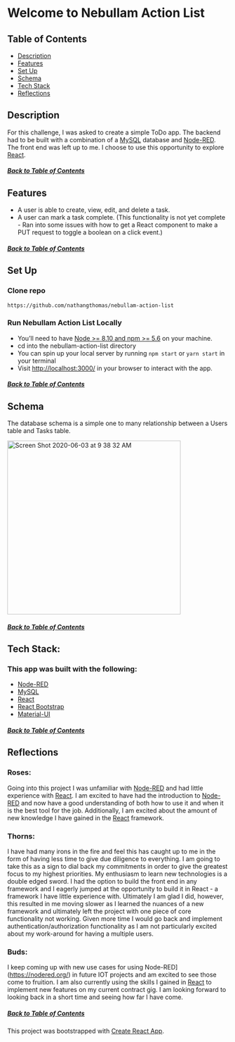 # Welcome to Nebullam Action List

## Table of Contents
<!--ts-->
* [Description](#description)
* [Features](#features)
* [Set Up](#set-up)
* [Schema](#schema)
* [Tech Stack](#tech-stack)
* [Reflections](#reflections)
<!--te-->

## Description
For this challenge, I was asked to create a simple ToDo app. The backend had to be built with a combination of a [MySQL](https://www.mysql.com/) database and [Node-RED](https://nodered.org/). The front end was left up to me. I choose to use this opportunity to explore [React](https://reactjs.org/).
##### [Back to Table of Contents](#table-of-contents)


## Features
- A user is able to create, view, edit, and delete a task.
- A user can mark a task complete. (This functionality is not yet complete - Ran into some issues with how to get a React component to make a PUT request to toggle a boolean on a click event.)
##### [Back to Table of Contents](#table-of-contents)



## **Set Up**

### Clone repo
```
https://github.com/nathangthomas/nebullam-action-list
```
### Run Nebullam Action List Locally
- You’ll need to have [Node >= 8.10 and npm >= 5.6](https://nodejs.org/en/) on your machine.
- cd into the nebullam-action-list directory
- You can spin up your local server by running `npm start` or `yarn start` in your terminal
- Visit [http://localhost:3000/](http://localhost:3000/) in your browser to interact with the app.
##### [Back to Table of Contents](#table-of-contents)


## Schema
The database schema is a simple one to many relationship between a Users table and Tasks table.

<img width="395" alt="Screen Shot 2020-06-03 at 9 38 32 AM" src="https://user-images.githubusercontent.com/47466067/83657421-12514600-a57e-11ea-9f63-b4172c65ac01.png">

##### [Back to Table of Contents](#table-of-contents)


## Tech Stack:
### This app was built with the following:
- [Node-RED](https://nodered.org/)
- [MySQL](https://www.mysql.com/)
- [React](https://reactjs.org/)
- [React Bootstrap](https://react-bootstrap.github.io/)
- [Material-UI](https://material-ui.com/)
##### [Back to Table of Contents](#table-of-contents)

## Reflections
### Roses:
  Going into this project I was unfamiliar with [Node-RED](https://nodered.org/) and had little experience with [React](https://reactjs.org/). I am excited to have had the introduction to [Node-RED](https://nodered.org/) and now have a good understanding of both how to use it and when it is the best tool for the job. Additionally, I am excited about the amount of new knowledge I have gained in the [React](https://reactjs.org/) framework.

### Thorns:
  I have had many irons in the fire and feel this has caught up to me in the form of having less time to give due diligence to everything. I am going to take this as a sign to dial back my commitments in order to give the greatest focus to my highest priorities. My enthusiasm to learn new technologies is a double edged sword. I had the option to build the front end in any framework and I eagerly jumped at the opportunity to build it in React - a framework I have little experience with. Ultimately I am glad I did, however, this resulted in me moving slower as I learned the nuances of a new framework and ultimately left the project with one piece of core functionality not working. Given more time I would go back and implement authentication/authorization functionality as I am not particularly excited about my work-around for having a multiple users. 

### Buds:
  I keep coming up with new use cases for using Node-RED](https://nodered.org/) in future IOT projects and am excited to see those come to fruition. I am also currently using the skills I gained in [React](https://reactjs.org/) to implement new features on my current contract gig. I am looking forward to looking back in a short time and seeing how far I have come.


##### [Back to Table of Contents](#table-of-contents)






This project was bootstrapped with [Create React App](https://github.com/facebook/create-react-app).

